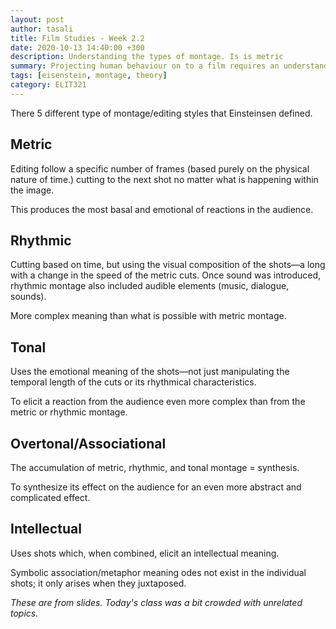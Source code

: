 ```yaml
---
layout: post
author: tasali
title: Film Studies - Week 2.2
date: 2020-10-13 14:40:00 +300
description: Understanding the types of montage. Is is metric
summary: Projecting human behaviour on to a film requires an understanding how we see things and create the whole by comparing the whole. 
tags: [eisenstein, montage, theory]
category: ELIT321
---
```


There 5 different type of montage/editing styles that Einsteinsen defined. 

## Metric

Editing follow a specific number of frames (based purely on the physical nature of time.) cutting to the next shot no matter what is happening within the image.

This produces the most basal and emotional of reactions in the audience. 

## Rhythmic

Cutting based on time, but using the visual composition of the shots—a long with a change in the speed of the metric cuts. Once sound was introduced, rhythmic montage also included audible elements (music, dialogue, sounds).

More complex meaning than what is possible with metric montage.

## Tonal

Uses the emotional meaning of the shots—not just manipulating the temporal length of the cuts or its rhythmical characteristics.

To elicit a reaction from the audience even more complex than from the metric or rhythmic montage.

## Overtonal/Associational

The accumulation of metric, rhythmic, and tonal montage = synthesis.

To synthesize its effect on the audience for an even more abstract and complicated effect.

## Intellectual

Uses shots which, when combined, elicit an intellectual meaning.

Symbolic association/metaphor meaning odes not exist in the individual shots; it only arises when they juxtaposed.

_These are from slides. Today's class was a bit crowded with unrelated topics._